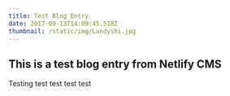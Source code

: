 ```yaml
---
title: Test Blog Entry
date: 2017-09-13T14:09:45.518Z
thumbnail: /static/img/Landyshi.jpg
---
```

## This is a test blog entry from Netlify CMS 

Testing test test test test 


